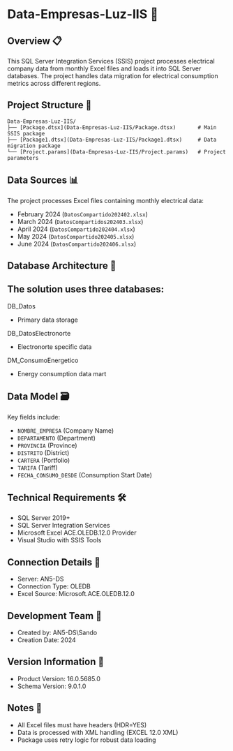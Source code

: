 # Data-Empresas-Luz-IIS 🔌

## Overview 📋
This SQL Server Integration Services (SSIS) project processes electrical company data from monthly Excel files and loads it into SQL Server databases. The project handles data migration for electrical consumption metrics across different regions.

## Project Structure 📂
```
Data-Empresas-Luz-IIS/
├── [Package.dtsx](Data-Empresas-Luz-IIS/Package.dtsx)       # Main SSIS package
├── [Package1.dtsx](Data-Empresas-Luz-IIS/Package1.dtsx)     # Data migration package
└── [Project.params](Data-Empresas-Luz-IIS/Project.params)   # Project parameters
```

## Data Sources 📊
The project processes Excel files containing monthly electrical data:
- February 2024 (`DatosCompartido202402.xlsx`)
- March 2024 (`DatosCompartidos202403.xlsx`)
- April 2024 (`DatosCompartido202404.xlsx`)
- May 2024 (`DatosCompartido202405.xlsx`)
- June 2024 (`DatosCompartido202406.xlsx`)

## Database Architecture 💾
The solution uses three databases:
- 

DB_Datos

 - Primary data storage

DB_DatosElectronorte

 - Electronorte specific data

DM_ConsumoEnergetico

 - Energy consumption data mart

## Data Model 🗃️
Key fields include:
- `NOMBRE_EMPRESA` (Company Name)
- `DEPARTAMENTO` (Department)
- `PROVINCIA` (Province)
- `DISTRITO` (District)
- `CARTERA` (Portfolio)
- `TARIFA` (Tariff)
- `FECHA_CONSUMO_DESDE` (Consumption Start Date)

## Technical Requirements 🛠️
- SQL Server 2019+
- SQL Server Integration Services
- Microsoft Excel ACE.OLEDB.12.0 Provider
- Visual Studio with SSIS Tools

## Connection Details 🔌
- Server: AN5-DS
- Connection Type: OLEDB
- Excel Source: Microsoft.ACE.OLEDB.12.0

## Development Team 👥
- Created by: AN5-DS\Sando
- Creation Date: 2024

## Version Information 📌
- Product Version: 16.0.5685.0
- Schema Version: 9.0.1.0

## Notes 📝
- All Excel files must have headers (HDR=YES)
- Data is processed with XML handling (EXCEL 12.0 XML)
- Package uses retry logic for robust data loading
